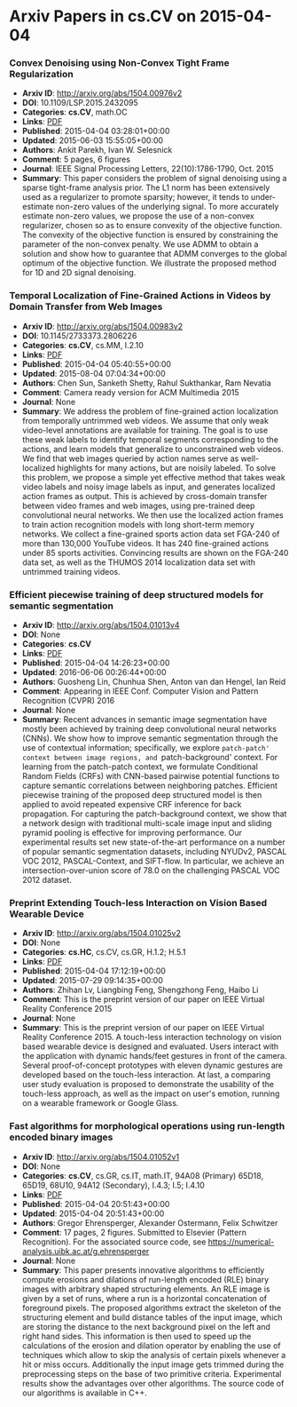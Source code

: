 # Arxiv Papers in cs.CV on 2015-04-04
### Convex Denoising using Non-Convex Tight Frame Regularization
- **Arxiv ID**: http://arxiv.org/abs/1504.00976v2
- **DOI**: 10.1109/LSP.2015.2432095
- **Categories**: **cs.CV**, math.OC
- **Links**: [PDF](http://arxiv.org/pdf/1504.00976v2)
- **Published**: 2015-04-04 03:28:01+00:00
- **Updated**: 2015-06-03 15:55:05+00:00
- **Authors**: Ankit Parekh, Ivan W. Selesnick
- **Comment**: 5 pages, 6 figures
- **Journal**: IEEE Signal Processing Letters, 22(10):1786-1790, Oct. 2015
- **Summary**: This paper considers the problem of signal denoising using a sparse tight-frame analysis prior. The L1 norm has been extensively used as a regularizer to promote sparsity; however, it tends to under-estimate non-zero values of the underlying signal. To more accurately estimate non-zero values, we propose the use of a non-convex regularizer, chosen so as to ensure convexity of the objective function. The convexity of the objective function is ensured by constraining the parameter of the non-convex penalty. We use ADMM to obtain a solution and show how to guarantee that ADMM converges to the global optimum of the objective function. We illustrate the proposed method for 1D and 2D signal denoising.



### Temporal Localization of Fine-Grained Actions in Videos by Domain Transfer from Web Images
- **Arxiv ID**: http://arxiv.org/abs/1504.00983v2
- **DOI**: 10.1145/2733373.2806226
- **Categories**: **cs.CV**, cs.MM, I.2.10
- **Links**: [PDF](http://arxiv.org/pdf/1504.00983v2)
- **Published**: 2015-04-04 05:40:55+00:00
- **Updated**: 2015-08-04 07:04:34+00:00
- **Authors**: Chen Sun, Sanketh Shetty, Rahul Sukthankar, Ram Nevatia
- **Comment**: Camera ready version for ACM Multimedia 2015
- **Journal**: None
- **Summary**: We address the problem of fine-grained action localization from temporally untrimmed web videos. We assume that only weak video-level annotations are available for training. The goal is to use these weak labels to identify temporal segments corresponding to the actions, and learn models that generalize to unconstrained web videos. We find that web images queried by action names serve as well-localized highlights for many actions, but are noisily labeled. To solve this problem, we propose a simple yet effective method that takes weak video labels and noisy image labels as input, and generates localized action frames as output. This is achieved by cross-domain transfer between video frames and web images, using pre-trained deep convolutional neural networks. We then use the localized action frames to train action recognition models with long short-term memory networks. We collect a fine-grained sports action data set FGA-240 of more than 130,000 YouTube videos. It has 240 fine-grained actions under 85 sports activities. Convincing results are shown on the FGA-240 data set, as well as the THUMOS 2014 localization data set with untrimmed training videos.



### Efficient piecewise training of deep structured models for semantic segmentation
- **Arxiv ID**: http://arxiv.org/abs/1504.01013v4
- **DOI**: None
- **Categories**: **cs.CV**
- **Links**: [PDF](http://arxiv.org/pdf/1504.01013v4)
- **Published**: 2015-04-04 14:26:23+00:00
- **Updated**: 2016-06-06 00:26:44+00:00
- **Authors**: Guosheng Lin, Chunhua Shen, Anton van dan Hengel, Ian Reid
- **Comment**: Appearing in IEEE Conf. Computer Vision and Pattern Recognition
  (CVPR) 2016
- **Journal**: None
- **Summary**: Recent advances in semantic image segmentation have mostly been achieved by training deep convolutional neural networks (CNNs). We show how to improve semantic segmentation through the use of contextual information; specifically, we explore `patch-patch' context between image regions, and `patch-background' context. For learning from the patch-patch context, we formulate Conditional Random Fields (CRFs) with CNN-based pairwise potential functions to capture semantic correlations between neighboring patches. Efficient piecewise training of the proposed deep structured model is then applied to avoid repeated expensive CRF inference for back propagation. For capturing the patch-background context, we show that a network design with traditional multi-scale image input and sliding pyramid pooling is effective for improving performance. Our experimental results set new state-of-the-art performance on a number of popular semantic segmentation datasets, including NYUDv2, PASCAL VOC 2012, PASCAL-Context, and SIFT-flow. In particular, we achieve an intersection-over-union score of 78.0 on the challenging PASCAL VOC 2012 dataset.



### Preprint Extending Touch-less Interaction on Vision Based Wearable Device
- **Arxiv ID**: http://arxiv.org/abs/1504.01025v2
- **DOI**: None
- **Categories**: **cs.HC**, cs.CV, cs.GR, H.1.2; H.5.1
- **Links**: [PDF](http://arxiv.org/pdf/1504.01025v2)
- **Published**: 2015-04-04 17:12:19+00:00
- **Updated**: 2015-07-29 09:14:35+00:00
- **Authors**: Zhihan Lv, Liangbing Feng, Shengzhong Feng, Haibo Li
- **Comment**: This is the preprint version of our paper on IEEE Virtual Reality
  Conference 2015
- **Journal**: None
- **Summary**: This is the preprint version of our paper on IEEE Virtual Reality Conference 2015. A touch-less interaction technology on vision based wearable device is designed and evaluated. Users interact with the application with dynamic hands/feet gestures in front of the camera. Several proof-of-concept prototypes with eleven dynamic gestures are developed based on the touch-less interaction. At last, a comparing user study evaluation is proposed to demonstrate the usability of the touch-less approach, as well as the impact on user's emotion, running on a wearable framework or Google Glass.



### Fast algorithms for morphological operations using run-length encoded binary images
- **Arxiv ID**: http://arxiv.org/abs/1504.01052v1
- **DOI**: None
- **Categories**: **cs.CV**, cs.GR, cs.IT, math.IT, 94A08 (Primary) 65D18, 65D19, 68U10, 94A12 (Secondary), I.4.3; I.5; I.4.10
- **Links**: [PDF](http://arxiv.org/pdf/1504.01052v1)
- **Published**: 2015-04-04 20:51:43+00:00
- **Updated**: 2015-04-04 20:51:43+00:00
- **Authors**: Gregor Ehrensperger, Alexander Ostermann, Felix Schwitzer
- **Comment**: 17 pages, 2 figures. Submitted to Elsevier (Pattern Recognition). For
  the associated source code, see
  https://numerical-analysis.uibk.ac.at/g.ehrensperger
- **Journal**: None
- **Summary**: This paper presents innovative algorithms to efficiently compute erosions and dilations of run-length encoded (RLE) binary images with arbitrary shaped structuring elements. An RLE image is given by a set of runs, where a run is a horizontal concatenation of foreground pixels. The proposed algorithms extract the skeleton of the structuring element and build distance tables of the input image, which are storing the distance to the next background pixel on the left and right hand sides. This information is then used to speed up the calculations of the erosion and dilation operator by enabling the use of techniques which allow to skip the analysis of certain pixels whenever a hit or miss occurs. Additionally the input image gets trimmed during the preprocessing steps on the base of two primitive criteria. Experimental results show the advantages over other algorithms. The source code of our algorithms is available in C++.



